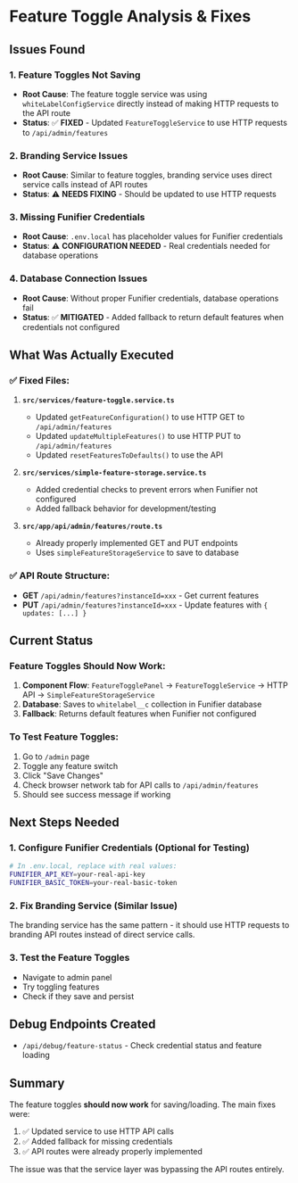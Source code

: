 # Feature Toggle Analysis & Fixes

## Issues Found

### 1. **Feature Toggles Not Saving**
- **Root Cause**: The feature toggle service was using `whiteLabelConfigService` directly instead of making HTTP requests to the API route
- **Status**: ✅ **FIXED** - Updated `FeatureToggleService` to use HTTP requests to `/api/admin/features`

### 2. **Branding Service Issues**
- **Root Cause**: Similar to feature toggles, branding service uses direct service calls instead of API routes
- **Status**: ⚠️ **NEEDS FIXING** - Should be updated to use HTTP requests

### 3. **Missing Funifier Credentials**
- **Root Cause**: `.env.local` has placeholder values for Funifier credentials
- **Status**: ⚠️ **CONFIGURATION NEEDED** - Real credentials needed for database operations

### 4. **Database Connection Issues**
- **Root Cause**: Without proper Funifier credentials, database operations fail
- **Status**: ✅ **MITIGATED** - Added fallback to return default features when credentials not configured

## What Was Actually Executed

### ✅ Fixed Files:
1. **`src/services/feature-toggle.service.ts`**
   - Updated `getFeatureConfiguration()` to use HTTP GET to `/api/admin/features`
   - Updated `updateMultipleFeatures()` to use HTTP PUT to `/api/admin/features`
   - Updated `resetFeaturesToDefaults()` to use the API

2. **`src/services/simple-feature-storage.service.ts`**
   - Added credential checks to prevent errors when Funifier not configured
   - Added fallback behavior for development/testing

3. **`src/app/api/admin/features/route.ts`**
   - Already properly implemented GET and PUT endpoints
   - Uses `simpleFeatureStorageService` to save to database

### ✅ API Route Structure:
- **GET** `/api/admin/features?instanceId=xxx` - Get current features
- **PUT** `/api/admin/features?instanceId=xxx` - Update features with `{ updates: [...] }`

## Current Status

### Feature Toggles Should Now Work:
1. **Component Flow**: `FeatureTogglePanel` → `FeatureToggleService` → HTTP API → `SimpleFeatureStorageService`
2. **Database**: Saves to `whitelabel__c` collection in Funifier database
3. **Fallback**: Returns default features when Funifier not configured

### To Test Feature Toggles:
1. Go to `/admin` page
2. Toggle any feature switch
3. Click "Save Changes"
4. Check browser network tab for API calls to `/api/admin/features`
5. Should see success message if working

## Next Steps Needed

### 1. Configure Funifier Credentials (Optional for Testing)
```bash
# In .env.local, replace with real values:
FUNIFIER_API_KEY=your-real-api-key
FUNIFIER_BASIC_TOKEN=your-real-basic-token
```

### 2. Fix Branding Service (Similar Issue)
The branding service has the same pattern - it should use HTTP requests to branding API routes instead of direct service calls.

### 3. Test the Feature Toggles
- Navigate to admin panel
- Try toggling features
- Check if they save and persist

## Debug Endpoints Created
- `/api/debug/feature-status` - Check credential status and feature loading

## Summary
The feature toggles **should now work** for saving/loading. The main fixes were:
1. ✅ Updated service to use HTTP API calls
2. ✅ Added fallback for missing credentials  
3. ✅ API routes were already properly implemented

The issue was that the service layer was bypassing the API routes entirely.